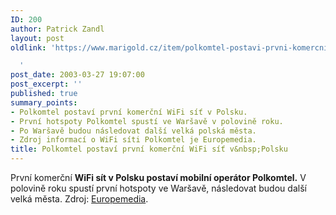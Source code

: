 ```yaml
---
ID: 200
author: Patrick Zandl
layout: post
oldlink: 'https://www.marigold.cz/item/polkomtel-postavi-prvni-komercni-wifi-sit-v-polsku

  '
post_date: 2003-03-27 19:07:00
post_excerpt: ''
published: true
summary_points:
- Polkomtel postaví první komerční WiFi síť v Polsku.
- První hotspoty Polkomtel spustí ve Waršavě v polovině roku.
- Po Waršavě budou následovat další velká polská města.
- Zdroj informací o WiFi síti Polkomtel je Europemedia.
title: Polkomtel postaví první komerční WiFi síť v&nbsp;Polsku
---
```


<p>
První komerční <STRONG>WiFi sít v Polsku postaví mobilní operátor Polkomtel.</STRONG> V polovině roku spustí první hotspoty ve Waršavě, následovat budou další velká města. Zdroj: <A href="http://www.europemedia.net/shownews.asp?ArticleID=15632" target=_blank>Europemedia</A>.</p>